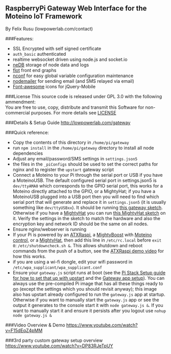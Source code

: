 RaspberryPi Gateway Web Interface for the Moteino IoT Framework
----------------
By Felix Rusu (lowpowerlab.com/contact)
<br/>

###Features:
- SSL Encrypted with self signed certificate
- `auth_basic` authenticated
- realtime websocket driven using node.js and socket.io
- [neDB](https://github.com/louischatriot/nedb) storage of node data and logs
- [flot](http://flotcharts.org/) front end graphs
- [nconf](https://github.com/indexzero/nconf) for easy global variable configuration maintenance
- [nodemailer](https://github.com/andris9/Nodemailer) for sending email (and SMS relayed via email)
- [Font-awesome](http://htmlpreview.github.io/?https://github.com/dotcastle/jquery-mobile-font-awesome/blob/master/index.html) icons for jQuery-Mobile

###License
This source code is released under GPL 3.0 with the following ammendment:<br/>
You are free to use, copy, distribute and transmit this Software for non-commercial purposes.
For more details see [LICENSE](https://github.com/LowPowerLab/RaspberryPi-Gateway/blob/master/LICENSE)

###Details & Setup Guide
http://lowpowerlab.com/gateway

###Quick reference:
- Copy the contents of this directory in `/home/pi/gateway`
- run `npm install` in the `/home/pi/gateway` directory to install all node dependencies
- Adjust any email/password/SMS settings in `settings.json5`
- the files in the `_piConfigs` should be used to set the correct paths for nginx and to register the `upstart` gateway script
- Connect a Moteino to your Pi through the serial port or USB if you have a MoteinoUSB. The default configured serial port in settings.json5 is `dev/ttyAMA0` which corresponds to the GPIO serial port, this works for a Moteino directly attached to the GPIO, or a MightyHat; if you have a MoteinoUSB plugged into a USB port then you will need to find which serial port that will generate and replace it in `settings.json5` (it is usually something like `dev/ttyUSBxx`). It should be running [this gateway sketch](https://github.com/LowPowerLab/RFM69/tree/master/Examples/PiGateway). Otherwise if you have a [MightyHat](http://lowpowerlab.com/mightyhat) you can run [this MightyHat sketch](https://github.com/LowPowerLab/RFM69/tree/master/Examples/MightyHat) on it. Verify the settings in the sketch to match the hardware and also the encryption key and network ID should be the same on all nodes.
- Ensure nginx/webserver is running
- If your Pi is powered by an [ATXRaspi](http://lowpowerlab.com/atxraspi), a [MightyBoost](http://lowpowerlab.com/mightyboost) with [Moteino control](https://github.com/LowPowerLab/RFM69/tree/master/Examples/MightyBoostControl), or a [MightyHat](http://lowpowerlab.com/mightyhat), then add this line in `/etc/rc.local` before `exit 0`: `/etc/shutdowncheck.sh &`. This allows shutdown and reboot commands from the push of a button, see the [ATXRaspi demo video](https://www.youtube.com/watch?v=w4vSTq2WhN8) for how this works.
- if you are using a wi-fi dongle, edit your wifi password in `/etc/wpa_supplicant/wpa_supplicant.conf`
- Ensure your `gateway.js` script runs at boot (see the [Pi Stack Setup guide for how to set that up with upstart](http://lowpowerlab.com/gateway/#pisetup) and the [Gateway app setup](http://lowpowerlab.com/gateway/#sourcecode)). You can always use the pre-compiled Pi image that has all these things ready to go (except the settings which you should revisit anyway); this image also has upstart already configured to run the `gateway.js` app at startup. Otherwise if you want to manually start the `gateway.js` app or see the output it generates to the console start it with `node gateway.js &`. If you want to manually start it and ensure it persists after you logout use `nohup node gateway.js &`

###Video Overview & Demo
https://www.youtube.com/watch?v=F15dEqZ4pMM

###3rd party custom gateway setup overview
https://www.youtube.com/watch?v=DP83RJeTpUY